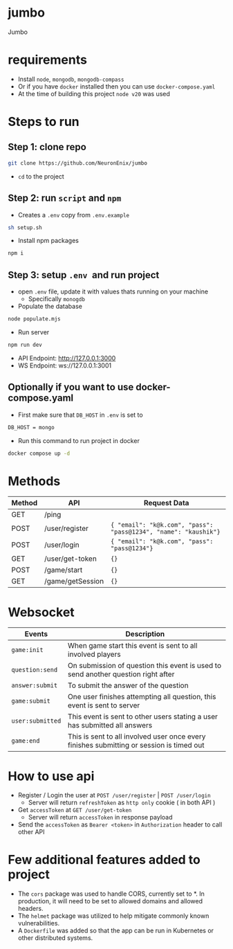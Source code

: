 # jumbo
Jumbo

# requirements
- Install `node`, `mongodb`, `mongodb-compass`
- Or if you have `docker` installed then you can use `docker-compose.yaml`
- At the time of building this project `node v20` was used

# Steps to run
## Step 1: clone repo
```sh
git clone https://github.com/NeuronEnix/jumbo
```
- `cd` to the project

## Step 2: run `script` and `npm`
- Creates a `.env` copy from `.env.example`
```sh
sh setup.sh
```
- Install npm packages
```sh
npm i
```
## Step 3: setup `.env `and run project
- open `.env` file, update it with values thats running on your machine
  - Specifically `monogdb`
- Populate the database
```sh
node populate.mjs
```
- Run server
```sh
npm run dev
```
- API Endpoint: http://127.0.0.1:3000
- WS  Endpoint: ws://127.0.0.1:3001

## Optionally if you want to use docker-compose.yaml
- First make sure that `DB_HOST` in `.env` is set to
```sh
DB_HOST = mongo
```
- Run this command to run project in docker
```sh
docker compose up -d
```

# Methods
| Method | API | Request Data |
| --- | --- | --- |
| GET | /ping |  |
| POST | /user/register | `{ "email": "k@k.com", "pass": "pass@1234", "name": "kaushik"}` |
| POST | /user/login | `{ "email": "k@k.com", "pass": "pass@1234"}` |
| GET | /user/get-token | `{}` |
| POST | /game/start | `{}` |
| GET | /game/getSession | `{}`  |

# Websocket
| Events | Description
| --- | --- |
| `game:init` | When game start this event is sent to all involved players |
| `question:send` | On submission of question this event is used to send another question right after |
| `answer:submit` | To submit the answer of the question |
| `game:submit` | One user finishes attempting all question, this event is sent to server |
| `user:submitted` | This event is sent to other users stating a user has submitted all answers |
| `game:end` | This is sent to all involved user once every finishes submitting or session is timed out |

# How to use api
- Register / Login the user at `POST /user/register` | `POST /user/login`
  - Server will return `refreshToken` as `http only` cookie ( in both API )
- Get `accessToken` at `GET /user/get-token`
  - Server will return `accessToken` in response payload
- Send the `accessToken` as `Bearer <token>` in `Authorization` header to call other API

# Few additional features added to project
- The `cors` package was used to handle CORS, currently set to *. In production, it will need to be set to allowed domains and allowed headers.
- The `helmet` package was utilized to help mitigate commonly known vulnerabilities.
- A `Dockerfile` was added so that the app can be run in Kubernetes or other distributed systems.
